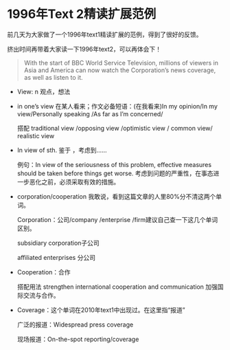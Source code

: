 # 1996年Text 2精读扩展范例

前几天为大家做了一个1996年text1精读扩展的范例，得到了很好的反馈。

挤出时间再带着大家读一下1996年text2，可以再体会下！

> With the start of BBC World Service Television, millions of viewers in Asia and America can now watch the Corporation’s news coverage, as well as listen to it.

- View: n 观点，想法  

- in one’s view 在某人看来；作文必备短语：(在我看来)In my opinion/In my view/Personally speaking /As far as I’m concerned/  

  搭配 traditional view /opposing view /optimistic view / common view/ realistic view 

- In view of sth. 鉴于 ，考虑到……

  例句：In view of the seriousness of this problem, effective measures should be taken before things get worse. 考虑到问题的严重性，在事态进一步恶化之前，必须采取有效的措施。

- corporation/cooperation 我敢说，看到这篇文章的人里80%分不清这两个单词。

  Corporation：公司/company /enterprise /firm建议自己查一下这几个单词区别。

  subsidiary corporation子公司

  affiliated enterprises 分公司

- Cooperation：合作    

  搭配用法 strengthen international cooperation and communication 加强国际交流与合作。

- Coverage：这个单词在2010年text1中出现过。在这里指“报道”

  广泛的报道：Widespread press coverage  

  现场报道：On-the-spot reporting/coverage 